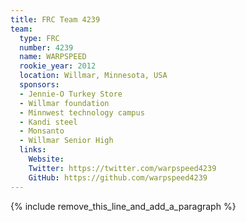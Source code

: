 ```yaml
---
title: FRC Team 4239
team:
  type: FRC
  number: 4239
  name: WARPSPEED
  rookie_year: 2012
  location: Willmar, Minnesota, USA
  sponsors:
  - Jennie-O Turkey Store
  - Willmar foundation
  - Minnwest technology campus
  - Kandi steel
  - Monsanto
  - Willmar Senior High
  links:
    Website: 
    Twitter: https://twitter.com/warpspeed4239
    GitHub: https://github.com/warpspeed4239
---
```


{% include remove_this_line_and_add_a_paragraph %}